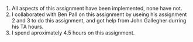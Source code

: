 1. All aspects of this assignment have been implemented, none have not.
3. I collaborated with Ben Pall on this assignment by useing his assignment 2 and 3 to do this assignment, and got help from John Gallegher durring his TA hours.
3. I spend aproximately 4.5 hours on this assignment.